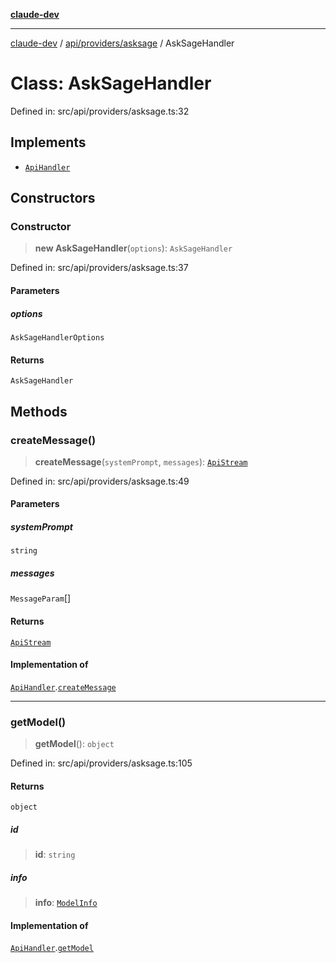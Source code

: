 [**claude-dev**](../../../../README.md)

***

[claude-dev](../../../../README.md) / [api/providers/asksage](../README.md) / AskSageHandler

# Class: AskSageHandler

Defined in: src/api/providers/asksage.ts:32

## Implements

- [`ApiHandler`](../../../interfaces/ApiHandler.md)

## Constructors

### Constructor

> **new AskSageHandler**(`options`): `AskSageHandler`

Defined in: src/api/providers/asksage.ts:37

#### Parameters

##### options

`AskSageHandlerOptions`

#### Returns

`AskSageHandler`

## Methods

### createMessage()

> **createMessage**(`systemPrompt`, `messages`): [`ApiStream`](../../../transform/stream/type-aliases/ApiStream.md)

Defined in: src/api/providers/asksage.ts:49

#### Parameters

##### systemPrompt

`string`

##### messages

`MessageParam`[]

#### Returns

[`ApiStream`](../../../transform/stream/type-aliases/ApiStream.md)

#### Implementation of

[`ApiHandler`](../../../interfaces/ApiHandler.md).[`createMessage`](../../../interfaces/ApiHandler.md#createmessage)

***

### getModel()

> **getModel**(): `object`

Defined in: src/api/providers/asksage.ts:105

#### Returns

`object`

##### id

> **id**: `string`

##### info

> **info**: [`ModelInfo`](../../../../shared/api/interfaces/ModelInfo.md)

#### Implementation of

[`ApiHandler`](../../../interfaces/ApiHandler.md).[`getModel`](../../../interfaces/ApiHandler.md#getmodel)
